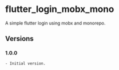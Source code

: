 # flutter_login_mobx_mono

A simple flutter login using mobx and monorepo.

## Versions

### 1.0.0
```
- Initial version.
```
